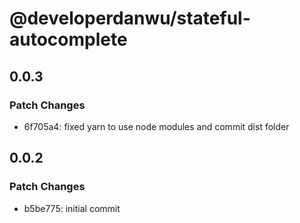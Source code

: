 # @developerdanwu/stateful-autocomplete

## 0.0.3

### Patch Changes

- 6f705a4: fixed yarn to use node modules and commit dist folder

## 0.0.2

### Patch Changes

- b5be775: initial commit

